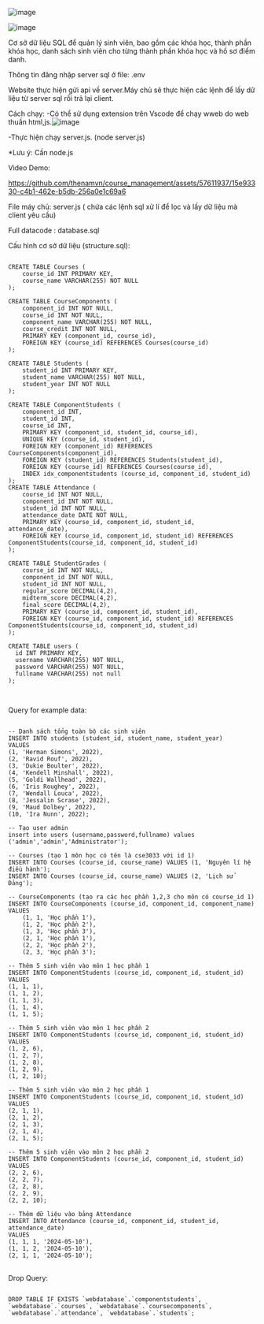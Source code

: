 ![image](https://github.com/thenamvn/course_management/assets/57611937/1a003a62-095b-47f5-881a-9284e3beec3b)


![image](https://github.com/thenamvn/course_management/assets/57611937/16db4df6-d1e8-4b5c-918c-4218d26fe137)


Cơ sở dữ liệu SQL để quản lý sinh viên, bao gồm các khóa học, thành phần khóa học, danh sách sinh viên cho từng thành phần khóa học và hồ sơ điểm danh.

Thông tin đăng nhập server sql ở file: .env

Website thực hiện gửi api về server.Máy chủ sẽ thực hiện các lệnh để lấy dữ liệu từ server sql rồi trả lại client.

Cách chạy:
-Có thể sử dụng extension trên Vscode để chạy wweb do web thuần html,js.![image](https://github.com/thenamvn/course_management/assets/57611937/456eb7c9-f6dc-4758-913a-381caabf9bd5)


-Thực hiện chạy server.js. (node server.js)

*Lưu ý: Cần node.js

Video Demo:

https://github.com/thenamvn/course_management/assets/57611937/15e93330-c4b1-462e-b5db-256a0e1c69a6

File máy chủ: server.js ( chứa các lệnh sql xử lí để lọc và lấy dữ liệu mà client yêu cầu)

Full datacode : database.sql

Cấu hình cơ sở dữ liệu (structure.sql):
<pre>
<code>
CREATE TABLE Courses (
    course_id INT PRIMARY KEY,
    course_name VARCHAR(255) NOT NULL
);

CREATE TABLE CourseComponents (
    component_id INT NOT NULL,
    course_id INT NOT NULL,
    component_name VARCHAR(255) NOT NULL,
    course_credit INT NOT NULL,
    PRIMARY KEY (component_id, course_id),
    FOREIGN KEY (course_id) REFERENCES Courses(course_id)
);

CREATE TABLE Students (
    student_id INT PRIMARY KEY,
    student_name VARCHAR(255) NOT NULL,
    student_year INT NOT NULL
);

CREATE TABLE ComponentStudents (
    component_id INT,
    student_id INT,
    course_id INT,
    PRIMARY KEY (component_id, student_id, course_id),
    UNIQUE KEY (course_id, student_id),
    FOREIGN KEY (component_id) REFERENCES CourseComponents(component_id),
    FOREIGN KEY (student_id) REFERENCES Students(student_id),
    FOREIGN KEY (course_id) REFERENCES Courses(course_id),
	INDEX idx_componentstudents (course_id, component_id, student_id)
);
CREATE TABLE Attendance (
    course_id INT NOT NULL,
    component_id INT NOT NULL,
    student_id INT NOT NULL,
    attendance_date DATE NOT NULL,
    PRIMARY KEY (course_id, component_id, student_id, attendance_date),
    FOREIGN KEY (course_id, component_id, student_id) REFERENCES ComponentStudents(course_id, component_id, student_id)
);

CREATE TABLE StudentGrades (
    course_id INT NOT NULL,
    component_id INT NOT NULL,
    student_id INT NOT NULL,
    regular_score DECIMAL(4,2),
    midterm_score DECIMAL(4,2),
    final_score DECIMAL(4,2),
    PRIMARY KEY (course_id, component_id, student_id),
    FOREIGN KEY (course_id, component_id, student_id) REFERENCES ComponentStudents(course_id, component_id, student_id)
);

CREATE TABLE users (
  id INT PRIMARY KEY,
  username VARCHAR(255) NOT NULL,
  password VARCHAR(255) NOT NULL,
  fullname VARCHAR(255) not null
);

</code>
</pre>
Query for example data:
<pre>
<code>
-- Danh sách tổng toàn bộ các sinh viên
INSERT INTO students (student_id, student_name, student_year) 
VALUES 
(1, 'Herman Simons', 2022),
(2, 'Ravid Rouf', 2022),
(3, 'Dukie Boulter', 2022),
(4, 'Kendell Minshall', 2022),
(5, 'Goldi Wallhead', 2022),
(6, 'Iris Roughey', 2022),
(7, 'Wendall Louca', 2022),
(8, 'Jessalin Scrase', 2022),
(9, 'Maud Dolbey', 2022),
(10, 'Ira Nunn', 2022);

-- Tạo user admin
insert into users (username,password,fullname) values ('admin','admin','Administrator');

-- Courses (tạo 1 môn học có tên là cse3033 với id 1)
INSERT INTO Courses (course_id, course_name) VALUES (1, 'Nguyên lí hệ điều hành');
INSERT INTO Courses (course_id, course_name) VALUES (2, 'Lịch sử Đảng');

-- CourseComponents (tạo ra các học phần 1,2,3 cho môn có course_id 1)
INSERT INTO CourseComponents (course_id, component_id, component_name)
VALUES
    (1, 1, 'Học phần 1'),
    (1, 2, 'Học phần 2'),
    (1, 3, 'Học phần 3'),
    (2, 1, 'Học phần 1'),
    (2, 2, 'Học phần 2'),
    (2, 3, 'Học phần 3');

-- Thêm 5 sinh viên vào môn 1 học phần 1
INSERT INTO ComponentStudents (course_id, component_id, student_id) 
VALUES 
(1, 1, 1),
(1, 1, 2),
(1, 1, 3),
(1, 1, 4),
(1, 1, 5);

-- Thêm 5 sinh viên vào môn 1 học phần 2
INSERT INTO ComponentStudents (course_id, component_id, student_id) 
VALUES 
(1, 2, 6),
(1, 2, 7),
(1, 2, 8),
(1, 2, 9),
(1, 2, 10);

-- Thêm 5 sinh viên vào môn 2 học phần 1
INSERT INTO ComponentStudents (course_id, component_id, student_id) 
VALUES 
(2, 1, 1),
(2, 1, 2),
(2, 1, 3),
(2, 1, 4),
(2, 1, 5);

-- Thêm 5 sinh viên vào môn 2 học phần 2
INSERT INTO ComponentStudents (course_id, component_id, student_id) 
VALUES 
(2, 2, 6),
(2, 2, 7),
(2, 2, 8),
(2, 2, 9),
(2, 2, 10);

-- Thêm dữ liệu vào bảng Attendance
INSERT INTO Attendance (course_id, component_id, student_id, attendance_date)
VALUES 
(1, 1, 1, '2024-05-10'),
(1, 1, 2, '2024-05-10'),
(2, 1, 1, '2024-05-10');
</code>
</pre>

Drop Query:
<pre>
<code>
DROP TABLE IF EXISTS `webdatabase`.`componentstudents`, `webdatabase`.`courses`, `webdatabase`.`coursecomponents`, `webdatabase`.`attendance`, `webdatabase`.`students`;
</code>
</pre>
